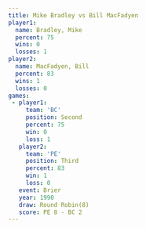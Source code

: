```yaml
---
title: Mike Bradley vs Bill MacFadyen
player1:               
  name: Bradley, Mike  
  percent: 75          
  wins: 0              
  losses: 1            
player2:               
  name: MacFadyen, Bill
  percent: 83          
  wins: 1              
  losses: 0            
games:
 - player1:          
     team: 'BC'      
     position: Second
     percent: 75     
     win: 0          
     loss: 1         
   player2:         
     team: 'PE'     
     position: Third
     percent: 83    
     win: 1         
     loss: 0        
   event: Brier        
   year: 1990          
   draw: Round Robin(8)
   score: PE 8 - BC 2  
---
```

